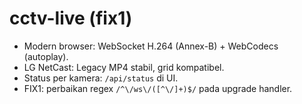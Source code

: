 
# cctv-live (fix1)

- Modern browser: WebSocket H.264 (Annex-B) + WebCodecs (autoplay).
- LG NetCast: Legacy MP4 stabil, grid kompatibel.
- Status per kamera: `/api/status` di UI.
- FIX1: perbaikan regex `/^\/ws\/([^\/]+)$/` pada upgrade handler.
